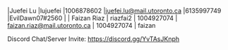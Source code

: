 |Juefei Lu |lujuefei |1006878602 |juefei.lu@mail.utoronto.ca |6135997749 |EvilDawn07#2560 |
| Faizan Riaz | riazfai2 | 1004927074 | faizan.riaz@mail.utoronto.ca | 1004927074 | faizan


Discord Chat/Server Invite: https://discord.gg/YvTAsJKnph
